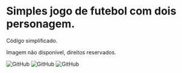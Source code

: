 # Simples jogo de futebol com dois personagem.

Código simplificado.


Imagem não disponivel, direitos reservados.

![GitHub](https://img.shields.io/badge/python-3.9-blue) ![GitHub](https://img.shields.io/badge/pygame-2.0.1-blue) ![GitHub](https://img.shields.io/badge/licence-GPL%203%200-GREE) 
